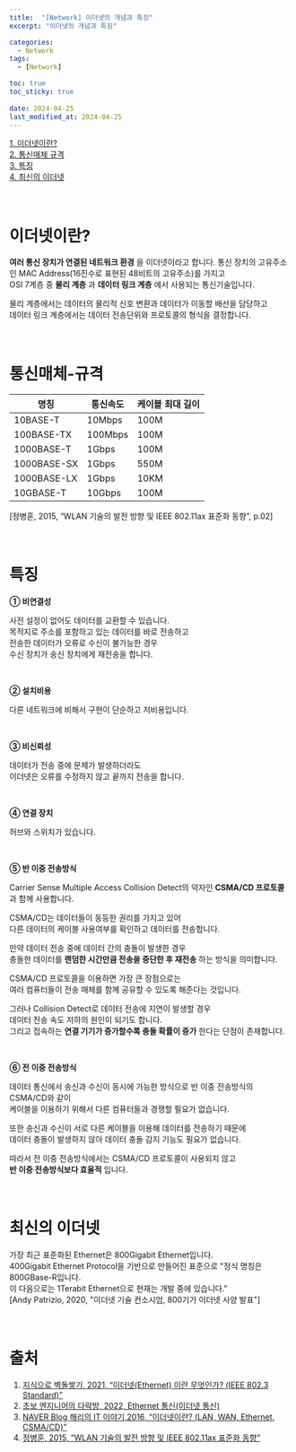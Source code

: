 ```yaml
---
title:  "[Network] 이더넷의 개념과 특징"
excerpt: "이더넷의 개념과 특징"

categories:
  - Network
tags:
  - [Network]

toc: true
toc_sticky: true
 
date: 2024-04-25
last_modified_at: 2024-04-25
---
```


[1. 이더넷이란?](#이더넷이란?)<br/>
[2. 통신매체 규격](#통신매체-규격)<br/>
[3. 특징](#특징)<br/>
[4. 최신의 이더넷](#최신의-이더넷)  
<br/>
<br/>

# 이더넷이란?  
__여러 통신 장치가 연결된 네트워크 환경__ 을 이더넷이라고 합니다.
통신 장치의 고유주소인 MAC Address(16진수로 표현된 48비트의 고유주소)를 가지고  
OSI 7계층 중 __물리 계층__ 과 __데이터 링크 계층__ 에서 사용되는 통신기술입니다.  
  
물리 계층에서는 데이터의 물리적 신호 변환과 데이터가 이동할 배선을 담당하고  
데이터 링크 계층에서는 데이터 전송단위와 프로토콜의 형식을 결정합니다.  
<br/>
<br/>

# 통신매체-규격  

|명칭|통신속도|케이블 최대 길이|
|---|---|---|
|10BASE-T|10Mbps|100M|
|100BASE-TX|100Mbps|100M|
|1000BASE-T|1Gbps|100M|
|1000BASE-SX|1Gbps|550M|
|1000BASE-LX|1Gbps|10KM|
|10GBASE-T|10Gbps|100M|
  
[정병훈, 2015, “WLAN 기술의 발전 방향 및 IEEE 802.11ax 표준화 동향”, p.02]  
<br/>
<br/>

# 특징  

__① 비연결성__

사전 설정이 없어도 데이터를 교환할 수 있습니다.  
목적지로 주소를 포함하고 있는 데이터를 바로 전송하고  
전송한 데이터가 오류로 수신이 불가능한 경우  
수신 장치가 송신 장치에게 재전송을 합니다.  

<br/>

__② 설치비용__

다른 네트워크에 비해서 구현이 단순하고 저비용입니다.  

<br/>

__③ 비신뢰성__  

데이터가 전송 중에 문제가 발생하더라도  
이더넷은 오류를 수정하지 않고 끝까지 전송을 합니다.  

<br/>

__④ 연결 장치__  

허브와 스위치가 있습니다.  

<br/>

__⑤ 반 이중 전송방식__  

Carrier Sense Multiple Access Collision Detect의 약자인 __CSMA/CD 프로토콜__ 과 함께 사용합니다.  
  
CSMA/CD는 데이터들이 동등한 권리를 가지고 있어  
다른 데이터의 케이블 사용여부를 확인하고 데이터를 전송합니다.  
  
만약 데이터 전송 중에 데이터 간의 충돌이 발생한 경우  
충돌한 데이터를 __랜덤한 시간만큼 전송을 중단한 후 재전송__ 하는 방식을 의미합니다.  
  
CSMA/CD 프로토콜을 이용하면 가장 큰 장점으로는  
여러 컴퓨터들이 전송 매체를 함께 공유할 수 있도록 해준다는 것입니다.  
  
그러나 Collision Detect로 데이터 전송에 지연이 발생할 경우  
데이터 전송 속도 저하의 원인이 되기도 합니다.  
그리고 접속하는 __연결 기기가 증가할수록 충돌 확률이 증가__ 한다는 단점이 존재합니다.  
  
<br/>

__⑥ 전 이중 전송방식__

데이터 통신에서 송신과 수신이 동시에 가능한 방식으로 반 이중 전송방식의 CSMA/CD와 같이  
케이블을 이용하기 위해서 다른 컴퓨터들과 경쟁할 필요가 없습니다.  
  
또한 송신과 수신이 서로 다른 케이블을 이용해 데이터를 전송하기 때문에  
데이터 충돌이 발생하지 않아 데이터 충돌 감지 기능도 필요가 없습니다.  
  
따라서 전 이중 전송방식에서는 CSMA/CD 프로토콜이 사용되지 않고  
__반 이중 전송방식보다 효율적__ 입니다.   
<br/>
<br/>

# 최신의 이더넷  
가장 최근 표준화된 Ethernet은 800Gigabit Ethernet입니다.  
400Gigabit Ethernet Protocol을 기반으로 만들어진 표준으로 "정식 명칭은800GBase-R입니다.  
이 다음으로는 1Terabit Ethernet으로  현재는 개발 중에 있습니다."  
[Andy Patrizio, 2020, "이더넷 기술 컨소시엄, 800기가 이더넷 사양 발표"]  
<br/>
<br/>

# 출처  
1. [지식으로 벽돌쌓기, 2021, “이더넷(Ethernet) 이란 무엇인가? (IEEE 802.3 Standard)”](https://gaesung.tistory.com/37)
2. [초보 엔지니어의 다락방, 2022, Ethernet 통신(이더넷 통신)](https://mech19.tistory.com/m/135)
3. [NAVER Blog 해리의 IT 이야기,2016, “이더넷이란? (LAN, WAN, Ethernet, CSMA/CD)”](https://m.blog.naver.com/PostView.naver?isHttpsRedirect=true&blogId=haeri056&logNo=220805367585)
4. [정병훈, 2015, “WLAN 기술의 발전 방향 및 IEEE 802.11ax 표준화 동향”](https://koreascience.kr/article/JAKO201513265527525.page)  
<br/>
<br/>